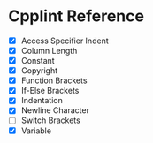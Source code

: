 # Cpplint Reference

- [x] Access Specifier Indent
- [x] Column Length
- [x] Constant
- [x] Copyright
- [x] Function Brackets
- [x] If-Else Brackets
- [x] Indentation
- [x] Newline Character
- [ ] Switch Brackets
- [x] Variable
